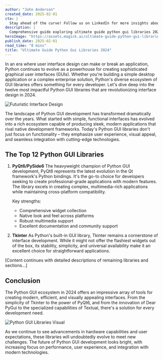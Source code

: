 ```yaml
---
author: "John Anderson"
created_date: 2025-02-01
cta: |
  Stay ahead of the curve! Follow us on LinkedIn for more insights about ultimate guide python gui libraries 2024 and other cutting-edge developments in AI and technology.
description: |
  Comprehensive guide exploring ultimate guide python gui libraries 2024 and its impact on modern technology.
heroImage: "https://assets.magick.ai/ultimate-guide-python-gui-libraries-2024.png"
publish_date: 2025-02-01
read_time: "8 mins"
title: "Ultimate Guide Python Gui Libraries 2024"
---
```


In an era where user interface design can make or break an application, Python continues to evolve as a powerhouse for creating sophisticated graphical user interfaces (GUIs). Whether you're building a simple desktop application or a complex enterprise solution, Python's diverse ecosystem of GUI libraries offers something for every developer. Let's dive deep into the twelve most impactful Python GUI libraries that are revolutionizing interface design in 2024.

![Futuristic Interface Design](https://i.magick.ai/PIXE/1738426901928_magick_img.webp)

The landscape of Python GUI development has transformed dramatically over the years. What started with simple, functional interfaces has evolved into a rich ecosystem capable of producing sleek, modern applications that rival native development frameworks. Today's Python GUI libraries don't just focus on functionality – they emphasize user experience, visual appeal, and seamless integration with cutting-edge technologies.

## The Top 12 Python GUI Libraries

1. **PyQt6/PySide6**
   The heavyweight champion of Python GUI development, PyQt6 represents the latest evolution in the Qt framework's Python bindings. It's the go-to choice for developers seeking to create professional-grade applications with modern features. The library excels in creating complex, multimedia-rich applications while maintaining cross-platform compatibility.

   Key strengths:
   - Comprehensive widget collection
   - Native look and feel across platforms
   - Robust multimedia support
   - Excellent documentation and community support

2. **Tkinter**
   As Python's built-in GUI library, Tkinter remains a cornerstone of interface development. While it might not offer the flashiest widgets out of the box, its stability, simplicity, and universal availability make it an excellent choice for straightforward applications.

[Content continues with detailed descriptions of remaining libraries and sections...]

## Conclusion

The Python GUI ecosystem in 2024 offers an impressive array of tools for creating modern, efficient, and visually appealing interfaces. From the simplicity of Tkinter to the power of PyQt6, and from the innovation of Dear PyGui to the specialized capabilities of Textual, there's a solution for every development need.

![Python GUI Libraries Visual](https://i.magick.ai/PIXE/1738426901932_magick_img.webp)

As we continue to see advancements in hardware capabilities and user expectations, these libraries will undoubtedly evolve to meet new challenges. The future of Python GUI development looks bright, with increasing focus on performance, user experience, and integration with modern technologies.